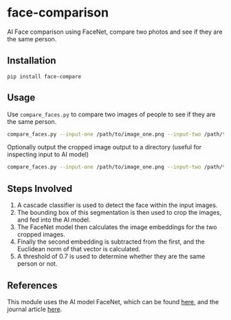 # face-comparison
AI Face comparison using FaceNet, compare two photos and see if they are the same person.

## Installation
```
pip install face-compare
```

## Usage
Use `compare_faces.py` to compare two images of people to see if they are the same person.
```bash
compare_faces.py --input-one /path/to/image_one.png --input-two /path/to/image_two.png
```

Optionally output the cropped image output to a directory (useful for inspecting input to AI model)
```bash
compare_faces.py --input-one /path/to/image_one.png --input-two /path/to/image_two.png -s /path/to/outputs/
```

## Steps Involved
1. A cascade classifier is used to detect the face within the input images.
2. The bounding box of this segmentation is then used to crop the images, and fed into the AI model.
3. The FaceNet model then calculates the image embeddings for the two cropped images.
4. Finally the second embedding is subtracted from the first, and the Euclidean norm of that vector is calculated.
5. A threshold of 0.7 is used to determine whether they are the same person or not.


## References
This module uses the AI model FaceNet, which can be found [here](https://github.com/davidsandberg/facenet), and the journal article [here](https://arxiv.org/abs/1503.03832).